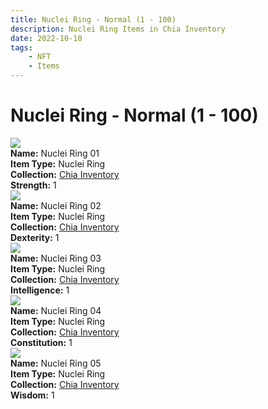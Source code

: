 ```yaml
---
title: Nuclei Ring - Normal (1 - 100)
description: Nuclei Ring Items in Chia Inventory
date: 2022-10-10
tags:
    - NFT
    - Items
---
```


# Nuclei Ring - Normal (1 - 100)
<div class="item_thumbnail">
<img loading="lazy" src="https://lmsctphmbooladpu6lxrvi44stiw4gjkwqt3u6qe62zyponiwe.arweave.net/WyQpvOwLnLAN_9PLvGqOclNFuGSq0J7p6BPazh7mosY"><br/>
<div><strong>Name:</strong> Nuclei Ring 01</div>
<div><strong>Item Type:</strong> Nuclei Ring</div>
<div><strong>Collection:</strong> <a href="https://www.spacescan.io/xch/nft/collection/col16fpva26fhdjp2echs3cr7c30gzl7qe67hu9grtsjcqldz354asjsyzp6wx">Chia Inventory</a></div>
<div><strong>Strength:</strong> 1</div>
</div>
<div class="item_thumbnail">
<img loading="lazy" src="https://k36rfr4xwot2ehr2kszklyt32bj7ma4h56wnpqdwqnxj4ipanu.arweave.net/Vv0Sx5e-zp6IeOlSypeJ70FP2A4fvrNfAdoNuniHgbY"><br/>
<div><strong>Name:</strong> Nuclei Ring 02</div>
<div><strong>Item Type:</strong> Nuclei Ring</div>
<div><strong>Collection:</strong> <a href="https://www.spacescan.io/xch/nft/collection/col16fpva26fhdjp2echs3cr7c30gzl7qe67hu9grtsjcqldz354asjsyzp6wx">Chia Inventory</a></div>
<div><strong>Dexterity:</strong> 1</div>
</div>
<div class="item_thumbnail">
<img loading="lazy" src="https://tomzzrmqnnc2cxiz7swss4f4cwdm3fvhdiujpmlgbmpvnym73oma.arweave.net/m5mcxZBrRaFdGfytKXC8FYbNlqcaKJexZgsfVuGf25g"><br/>
<div><strong>Name:</strong> Nuclei Ring 03</div>
<div><strong>Item Type:</strong> Nuclei Ring</div>
<div><strong>Collection:</strong> <a href="https://www.spacescan.io/xch/nft/collection/col16fpva26fhdjp2echs3cr7c30gzl7qe67hu9grtsjcqldz354asjsyzp6wx">Chia Inventory</a></div>
<div><strong>Intelligence:</strong> 1</div>
</div>
<div class="item_thumbnail">
<img loading="lazy" src="https://bxnmr4ly4hvnvuvyqxafi4exktzcrjizrczbiaem5nkayk7sbm.arweave.net/DdrI8Xjh6trSuIXAVHCXVPIopRmIshQAjOtUDCvy_C0"><br/>
<div><strong>Name:</strong> Nuclei Ring 04</div>
<div><strong>Item Type:</strong> Nuclei Ring</div>
<div><strong>Collection:</strong> <a href="https://www.spacescan.io/xch/nft/collection/col16fpva26fhdjp2echs3cr7c30gzl7qe67hu9grtsjcqldz354asjsyzp6wx">Chia Inventory</a></div>
<div><strong>Constitution:</strong> 1</div>
</div>
<div class="item_thumbnail">
<img loading="lazy" src="https://zjau525d3rvrh3ortjzz6qwohxm675hksrg2ey6lygj7hwjz6m7a.arweave.net/ykFO66PcaxPt0Zpzn0LOPdnv9OqUTaJjy8GT89k58z4"><br/>
<div><strong>Name:</strong> Nuclei Ring 05</div>
<div><strong>Item Type:</strong> Nuclei Ring</div>
<div><strong>Collection:</strong> <a href="https://www.spacescan.io/xch/nft/collection/col16fpva26fhdjp2echs3cr7c30gzl7qe67hu9grtsjcqldz354asjsyzp6wx">Chia Inventory</a></div>
<div><strong>Wisdom:</strong> 1</div>
</div>

